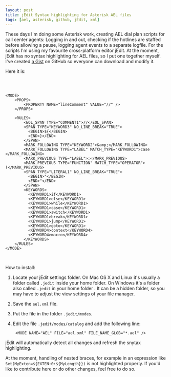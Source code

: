 ```yaml
---
layout: post
title: jEdit Syntax highlighting for Asterisk AEL files
tags: [ael, asterisk, github, jEdit, xml]
---
```


These days I'm doing some Asterisk work, creating AEL dial plan scripts
for call center agents: Logging in and out, checking if the hotlines are
staffed before allowing a pause, logging agent events to a separate
logfile. For the scripts I'm using my favourite cross-platform editor
jEdit. At the moment, jEdit has no syntax highlighting for AEL files, so
I put one together myself. I've created [a Gist](https://gist.github.com/gbirke/534422) on GitHub so everyone can  download and modify it.

Here it is:

<script src="http://gist.github.com/534422.js?file=ael.xml"></script>
<noscript>
<pre>
    <!DOCTYPE MODE SYSTEM "xmode.dtd">

    <MODE>
        <PROPS>
            <PROPERTY NAME="lineComment" VALUE="//" />
        </PROPS>

        <RULES>
            <EOL_SPAN TYPE="COMMENT1">//</EOL_SPAN>
            <SPAN TYPE="KEYWORD3" NO_LINE_BREAK="TRUE">
              <BEGIN>${</BEGIN>
              <END>}</END>
            </SPAN>
            <MARK_FOLLOWING TYPE="KEYWORD2">&amp;</MARK_FOLLOWING>
            <MARK_FOLLOWING TYPE="LABEL" MATCH_TYPE="KEYWORD1">case </MARK_FOLLOWING>
            <MARK_PREVIOUS TYPE="LABEL">:</MARK_PREVIOUS>
            <MARK_PREVIOUS TYPE="FUNCTION" MATCH_TYPE="OPERATOR">(</MARK_PREVIOUS>
            <SPAN TYPE="LITERAL1" NO_LINE_BREAK="TRUE">
              <BEGIN>"</BEGIN>
              <END>"</END>
            </SPAN>
            <KEYWORDS>
              <KEYWORD1>if</KEYWORD1>
              <KEYWORD1>else</KEYWORD1>
              <KEYWORD1>while</KEYWORD1>
              <KEYWORD1>case</KEYWORD1>
              <KEYWORD1>switch</KEYWORD1>
              <KEYWORD1>break</KEYWORD1>
              <KEYWORD1>jump</KEYWORD1>
              <KEYWORD1>goto</KEYWORD1>
              <KEYWORD4>context</KEYWORD4>
              <KEYWORD4>macro</KEYWORD4>
            </KEYWORDS>
        </RULES>
    </MODE>
</pre>
</noscript>

How to install:

1.  Locate your jEdit settings folder. On Mac OS X and Linux it's
    usually a folder called `.jedit` inside your home folder. On Windows
    it's a folder also called `.jedit` in your home folder . It can be
    a hidden folder, so you may have to adjust the view settings of your
    file manager.
2.  Save the `ael.xml` file.
3.  Put the file in the folder `.jedit/modes`.
4.  Edit the file `.jedit/modes/catalog` and add the following line:

    ``` {.xml}
     <MODE NAME="AEL" FILE="ael.xml" FILE_NAME_GLOB="*.ael" />
    ```

jEdit will automatically detect all changes and refresh the snytax
highlighting.

At the moment, handling of nested braces, for example in an expression
like `Set(MyExten=${EXTEN:0:${MyLength}})` is not highlighted properly.
If you'd like to contribute here or do other changes, feel free to do
so.
